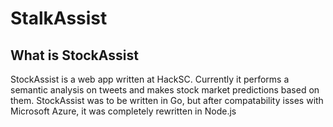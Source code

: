 # StalkAssist 

## What is StockAssist
StockAssist is a web app written at HackSC. Currently it performs a semantic
analysis on tweets and makes stock market predictions based on them. StockAssist 
was to be written in Go, but after compatability isses with Microsoft Azure, it
was completely rewritten in Node.js